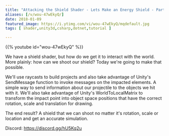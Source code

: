 ```yaml
---
title: "Attacking the Shield Shader - Lets Make an Energy Shield - Part 4"
aliases: [/v/wou-47wEkyQ/]
date: 2018-01-09
featured_image: https://i.ytimg.com/vi/wou-47wEkyQ/mqdefault.jpg
tags: [ shader,unity3d,csharp,dotnet,tutorial ]

---
```


{{% youtube id="wou-47wEkyQ" %}}

We have a shield shader, but how do we get it to interact with the world. More plainly: how can we shoot our shield? Today we're going to make that possible.

We'll use raycasts to build projects and also take advantage of Unity's SendMessage function to invoke messages on the impacted elements. A simple way to send information about our projectile to the objects we hit with it. We'll also take advantage of Unity's WorldToLocalMatrix to transform the impact point into object space positions that have the correct rotation, scale and translation for drawing.

The end result? A shield that we can shoot no matter it's rotation, scale or location and get an accurate simulation.

Discord: https://discord.gg/hU5Kq2u